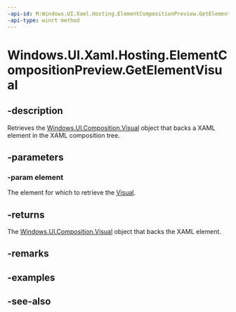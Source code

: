 ```yaml
---
-api-id: M:Windows.UI.Xaml.Hosting.ElementCompositionPreview.GetElementVisual(Windows.UI.Xaml.UIElement)
-api-type: winrt method
---
```


<!-- Method syntax
public Windows.UI.Composition.Visual GetElementVisual(Windows.UI.Xaml.UIElement element)
-->

# Windows.UI.Xaml.Hosting.ElementCompositionPreview.GetElementVisual

## -description
Retrieves the [Windows.UI.Composition.Visual](../windows.ui.composition/visual.md) object that backs a XAML element in the XAML composition tree.



## -parameters
### -param element
The element for which to retrieve the [Visual](../windows.ui.composition/visual.md).

## -returns
The [Windows.UI.Composition.Visual](../windows.ui.composition/visual.md) object that backs the XAML element.

## -remarks

## -examples

## -see-also
